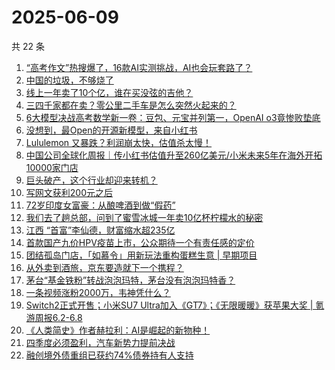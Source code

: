 # 2025-06-09

共 22 条

<!-- BEGIN 36KR -->
<!-- 最后更新时间 2025-06-09 04:26:36 +0800 -->
1. [“高考作文”热搜爆了，16款AI实测挑战，AI也会玩套路了？](https://36kr.com/p/3326443276036612)
1. [中国的垃圾，不够烧了](https://36kr.com/p/3324961495738884)
1. [线上一年卖了10个亿，谁在买没弦的吉他？](https://36kr.com/p/3327116268825091)
1. [三四千家都在卖？零公里二手车是怎么突然火起来的？](https://36kr.com/p/3320890610869508)
1. [6大模型决战高考数学新一卷：豆包、元宝并列第一，OpenAI o3竟惨败垫底](https://36kr.com/p/3327002259187977)
1. [没想到，最Open的开源新模型，来自小红书](https://36kr.com/p/3325904379423233)
1. [Lululemon 又暴跌？利润崩太快，估值杀太慢！](https://36kr.com/p/3326316968438274)
1. [中国公司全球化周报｜传小红书估值升至260亿美元/小米未来5年在海外开拓10000家门店](https://36kr.com/p/3325936156305668)
1. [巨头破产，这个行业却迎来转机？](https://36kr.com/p/3326214904178951)
1. [写网文获利200元之后](https://36kr.com/p/3326327686048008)
1. [72岁印度女富豪：从酿啤酒到做“假药”](https://36kr.com/p/3326038693013767)
1. [我们去了趟总部，问到了蜜雪冰城一年卖10亿杯柠檬水的秘密](https://36kr.com/p/3325762137123330)
1. [江西 “首富”李仙德，财富缩水超235亿](https://36kr.com/p/3327189964596480)
1. [首款国产九价HPV疫苗上市，公众期待一个有责任感的定价](https://36kr.com/p/3326465824221699)
1. [团结孤岛门店，「如慕令」用新玩法重构蛋糕生意 | 早期项目](https://36kr.com/p/3325001859508482)
1. [从外卖到酒旅，京东要造就下一个携程？](https://36kr.com/p/3326213737294339)
1. [茅台“基金铁粉”转战泡泡玛特，茅台没有泡泡玛特香？](https://36kr.com/p/3323215912101128)
1. [一条视频涨粉2000万，韦神凭什么？](https://36kr.com/p/3327320017824000)
1. [Switch2正式开售；小米SU7 Ultra加入《GT7》；《无限暖暖》获苹果大奖 | 氪游周报6.2-6.8](https://36kr.com/p/3327445663033856)
1. [《人类简史》作者赫拉利：AI是崛起的新物种！](https://36kr.com/p/3325907114600969)
1. [四季度必须盈利，汽车新势力提前决战](https://36kr.com/p/3327137473177864)
1. [融创境外债重组已获约74%债券持有人支持](https://36kr.com/p/3327427573606912)
<!-- END 36KR -->